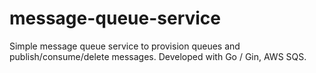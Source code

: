# message-queue-service

Simple message queue service to provision queues and publish/consume/delete messages. Developed with Go / Gin, AWS SQS.